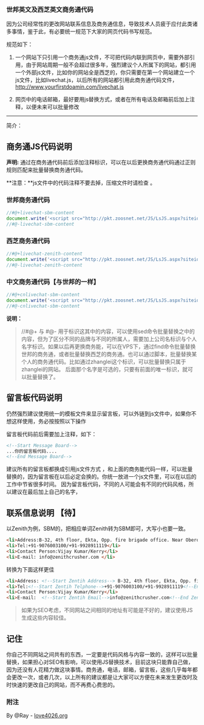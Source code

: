 ### 世邦英文及西芝英文商务通代码

因为公司经常性的更改网站联系信息及商务通信息，导致技术人员疲于应付此类诸多事情，鉴于此，有必要统一规范下大家的网页代码书写规范。

规范如下：

1. 一个网站下只引用一个商务通js文件，不可把代码内联到网页中，需要外部引用，由于网站周期一般不会超过很多年，强烈建议个人所属下的网站，都引用一个外部js文件，比如你的网站全是西芝的，你只需要在第一个网站建立一个js文件，比如livechat.js，以后所有的网站都引用此商务通代码文件，http://www.yourfirstdoamin.com/livechat.js 

2. 网页中的电话邮箱，最好要用js替换方式，或者在所有电话及邮箱前后加上注释，以便未来可以批量修改

---
简介：

## 商务通JS代码说明 

**声明:** 通过在商务通代码前后添加注释标识，可以在以后更换商务通代码通过正则规则匹配来批量替换商务通代码。

**注意：**js文件中的代码注释不要去掉，压缩文件时请检查 。


### 世邦商务通代码

```JavaScript
//#@+livechat-sbm-content
document.write('<script src="http://pkt.zoosnet.net/JS/LsJS.aspx?siteid=PKT56764896&float=1&lng=en"><\/script>');   
//#@-livechat-sbm-content
```

### 西芝商务通代码

```JavaScript
//#@+livechat-zenith-content
document.write('<script src="http://pkt.zoosnet.net/JS/LsJS.aspx?siteid=PKT21646611&float=1&lng=en"><\/script>');   
//#@-livechat-zenith-content
```

### 中文商务通代码【与世邦的一样】

```JavaScript
//#@+cnlivechat-sbm-content
document.write('<script src="http://pkt.zoosnet.net/JS/LsJS.aspx?siteid=PKT56764896&float=1&lng=en"><\/script>');   
//#@-cnlivechat-sbm-content
```
**说明：**
> //#@+ 与 #@- 用于标识这其中的内容，可以使用sed命令批量替换之中的内容，但为了区分不同的品牌与不同的所属人，需要加上公司名标识与个人名字标识。如果以后再更换商务能，可以在VPS下，通过find命令批量替换世邦的商务通，或者批量替换西芝的商务通。也可以通过脚本，批量替换某个人的商务通代码。比如通过zhanglei这个标识，可以批量替换只属于zhanglei的网站。 后面那个名字是可选的，只要有前面的唯一标识，就可以批量替换了。

## 留言板代码说明

仍然强烈建议使用统一的模板文件来显示留言板，可以外链到js文件中，如果你不想这样使用，务必按按照以下操作

留言板代码前后需要加上注释，如下：
```Html
<!--Start Message Board-->
...你的留言板代码....
<!--End Message Board-->
```

建议所有的留言板都换成引用js文件方式 ，和上面的商务能代码一样，可以批量替换的，因为留言板在以后必定会换的。你统一放进一个js文件里，可以在以后的工作中节省很多时间。 因为留言板代码，不同的人可能会有不同的代码风格，所以建议在最后加上自己的名字，<!--Start Message Board Style1-->

##  联系信息说明 【待】

以Zenith为例，SBM的，把相应单词Zenith转为SBM即可，大写小也要一致。

```Html
<li>Address:B-32, 4th floor, Ekta, Opp. fire brigade office. Near Oberoi mall. Goregaon (E). Mumbai-63 </li>
<li>Tel:+91-9076003100/+91-9928911119</li>
<li>Contact Person:Vijay Kumar/Kerry</li>
<li>E-mail: info@zenithcrusher.com </li>
```

转换为下面这样更佳

```Html
<li>Address: <!--Start Zentih Address--> B-32, 4th floor, Ekta, Opp. fire brigade office. Near Oberoi mall. Goregaon (E). Mumbai-63 <!--End Zenith Address--></li>
<li>Tel:<!--Start Zentih Telphone-->+91-9076003100/+91-9928911119<!--End Zenith Telphone--></li>
<li>Contact Person:Vijay Kumar/Kerry</li>
<li>E-mail:  <!--Start Zentih Email-->info@zenithcrusher.com<!--End Zenith Email--></li>
```

> 如果为SEO考虑，不同网站之间相同的地址有可能是不好的，建议使用JS生成这些内容较佳。

## 记住
你自己不同网站之间共有的东西，一定要是代码风格与内容一致的，这样可以批量替换，如果担心对SEO有影响，可以使用JS替换技术，目前这块只能靠自己做，因为还没有人花精力做这块事情。商务通，电话，邮箱，留言板，这些几乎每年都会更改一次，或者几次，以上所有的建议都是让大家可以方便在未来发生更改时及时快速的更改自己的网站，而不再费心费思的。

### 附注

By @Ray - [love4026.org](http://love4026.org/)